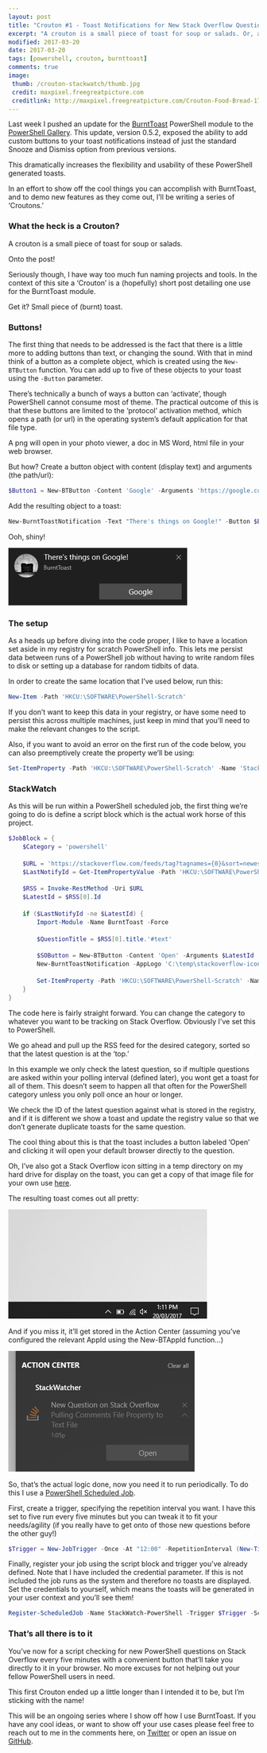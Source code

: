 ```yaml
---
layout: post
title: "Crouton #1 - Toast Notifications for New Stack Overflow Questions"
excerpt: "A crouton is a small piece of toast for soup or salads. Or, a small piece of (burnt) toast"
modified: 2017-03-20
date: 2017-03-20
tags: [powershell, crouton, burnttoast]
comments: true
image:
 thumb: /crouton-stackwatch/thumb.jpg
 credit: maxpixel.freegreatpicture.com
 creditlink: http://maxpixel.freegreatpicture.com/Crouton-Food-Bread-1739791
---
```


Last week I pushed an update for the
[BurntToast](https://github.com/Windos/BurntToast) PowerShell module to the
[PowerShell Gallery](https://www.powershellgallery.com/packages/BurntToast).
This update, version 0.5.2, exposed the ability to add custom buttons to your
toast notifications instead of just the standard Snooze and Dismiss option from
previous versions.

This dramatically increases the flexibility and usability of these PowerShell
generated toasts.

In an effort to show off the cool things you can accomplish with BurntToast, and
to demo new features as they come out, I’ll be writing a series of ‘Croutons.’

### What the heck is a Crouton?

A crouton is a small piece of toast for soup or salads.

Onto the post!

Seriously though, I have way too much fun naming projects and tools. In the
context of this site a ‘Crouton’ is a (hopefully) short post detailing one use
for the BurntToast module.

Get it? Small piece of (burnt) toast.

### Buttons!

The first thing that needs to be addressed is the fact that there is a little
more to adding buttons than text, or changing the sound. With that in mind think
of a button as a complete object, which is created using the `New-BTButton`
function. You can add up to five of these objects to your toast using the
`-Button` parameter.

There’s technically a bunch of ways a button can ‘activate’, though PowerShell
cannot consume most of theme. The practical outcome of this is that these
buttons are limited to the ‘protocol’ activation method, which opens a path (or
url) in the operating system’s default application for that file type.

A png will open in your photo viewer, a doc in MS Word, html file in your web
browser.

But how? Create a button object with content (display text) and arguments (the
path/url):

```powershell
$Button1 = New-BTButton -Content 'Google' -Arguments 'https://google.com'
```

Add the resulting object to a toast:

```powershell
New-BurntToastNotification -Text "There's things on Google!" -Button $Button1
```

Ooh, shiny!

[![Toast with Google Button](/images/crouton-stackwatch/GoogleToast.png)](/images/crouton-stackwatch/GoogleToast.png)

### The setup

As a heads up before diving into the code proper, I like to have a location set
aside in my registry for scratch PowerShell info. This lets me persist data
between runs of a PowerShell job without having to write random files to disk or
setting up a database for random tidbits of data.

In order to create the same location that I’ve used below, run this:

```powershell
New-Item -Path 'HKCU:\SOFTWARE\PowerShell-Scratch'
```

If you don’t want to keep this data in your registry, or have some need to
persist this across multiple machines, just keep in mind that you’ll need to
make the relevant changes to the script.

Also, if you want to avoid an error on the first run of the code below, you can
also preemptively create the property we’ll be using:

```powershell
Set-ItemProperty -Path 'HKCU:\SOFTWARE\PowerShell-Scratch' -Name 'StackWatch-LastId' –Value ‘FirstRun’
```

### StackWatch

As this will be run within a PowerShell scheduled job, the first thing we’re
going to do is define a script block which is the actual work horse of this
project.

```powershell
$JobBlock = {
    $Category = 'powershell'

    $URL = 'https://stackoverflow.com/feeds/tag?tagnames={0}&sort=newest' -f $Category
    $LastNotifyId = Get-ItemPropertyValue -Path 'HKCU:\SOFTWARE\PowerShell-Scratch' -Name 'StackWatch-LastId'

    $RSS = Invoke-RestMethod -Uri $URL
    $LatestId = $RSS[0].Id

    if ($LastNotifyId -ne $LatestId) {
        Import-Module -Name BurntToast -Force

        $QuestionTitle = $RSS[0].title.'#text'

        $SOButton = New-BTButton -Content 'Open' -Arguments $LatestId    
        New-BurntToastNotification -AppLogo 'C:\temp\stackoverflow-icon.png' -AppId 'StackWatcher' -Text 'New Question on Stack Overflow', $QuestionTitle -Button $SOButton

        Set-ItemProperty -Path 'HKCU:\SOFTWARE\PowerShell-Scratch' -Name 'StackWatch-LastId' -Value $LatestId
    }
}
```

The code here is fairly straight forward. You can change the category to
whatever you want to be tracking on Stack Overflow. Obviously I’ve set this to
PowerShell.

We go ahead and pull up the RSS feed for the desired category, sorted so that
the latest question is at the ‘top.’

In this example we only check the latest question, so if multiple questions are
asked within your polling interval (defined later), you wont get a toast for all
of them. This doesn’t seem to happen all that often for the PowerShell category
unless you only poll once an hour or longer.

We check the ID of the latest question against what is stored in the registry,
and if it is different we show a toast and update the registry value so that we
don’t generate duplicate toasts for the same question.

The cool thing about this is that the toast includes a button labeled ‘Open’ and
clicking it will open your default browser directly to the question.

Oh, I’ve also got a Stack Overflow icon sitting in a temp directory on my hard
drive for display on the toast, you can get a copy of that image file for your
own use [here](/images/crouton-stackwatch/stackoverflow-icon.png).

The resulting toast comes out all pretty:

[![Toast with Google Button](/images/crouton-stackwatch/SO-Toast.gif)](/images/crouton-stackwatch/SO-Toast.gif)

And if you miss it, it’ll get stored in the Action Center (assuming you’ve
configured the relevant AppId using the New-BTAppId function…)

[![Toast with Google Button](/images/crouton-stackwatch/ActionCenter.PNG)](/images/crouton-stackwatch/ActionCenter.PNG)

So, that’s the actual logic done, now you need it to run periodically. To do
this I use a [PowerShell Scheduled
Job](https://blogs.technet.microsoft.com/heyscriptingguy/2014/05/12/introduction-to-powershell-scheduled-jobs/).

First, create a trigger, specifying the repetition interval you want. I have
this set to five run every five minutes but you can tweak it to fit your
needs/agility (if you really have to get onto of those new questions before the
other guy!)

```powershell
$Trigger = New-JobTrigger -Once -At "12:00" -RepetitionInterval (New-TimeSpan -Minutes 5) -RepeatIndefinitely
```

Finally, register your job using the script block and trigger you’ve already
defined. Note that I have included the credential parameter. If this is not
included the job runs as the system and therefore no toasts are displayed. Set
the credentials to yourself, which means the toasts will be generated in your
user context and you’ll see them!

```powershell
Register-ScheduledJob -Name StackWatch-PowerShell -Trigger $Trigger -ScriptBlock $JobBlock -Credential domain\user
```

### That’s all there is to it

You’ve now for a script checking for new PowerShell questions on Stack Overflow
every five minutes with a convenient button that’ll take you directly to it in
your browser. No more excuses for not helping out your fellow PowerShell users
in need.

This first Crouton ended up a little longer than I intended it to be, but I’m
sticking with the name!

This will be an ongoing series where I show off how I use BurntToast. If you
have any cool ideas, or want to show off your use cases please feel free to
reach out to me in the comments here, on [Twitter](https://twitter.com/WindosNZ)
or open an issue on [GitHub](https://github.com/Windos/BurntToast/issues).
